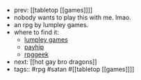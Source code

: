 - prev: [[tabletop [[games]]]]
- nobody wants to play this with me. lmao.
- an rpg by lumpley games.
- where to find it:
	- [lumpley games](https://lumpley.games/)
	- [payhip](https://payhip.com/b/auUx)
	- [rpggeek](https://rpggeek.com/rpg/867/kill-puppies-satan)
- next: [[hot gay bro dragons]]
- tags:: #rpg #satan #[[tabletop [[games]]]]